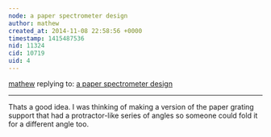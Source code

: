 ```yaml
---
node: a paper spectrometer design
author: mathew
created_at: 2014-11-08 22:58:56 +0000
timestamp: 1415487536
nid: 11324
cid: 10719
uid: 4
---
```




[mathew](../profile/mathew) replying to: [a paper spectrometer design](../notes/mathew/11-07-2014/a-paper-spectrometer-design)

----
Thats a good idea.  I was thinking of making a version of the paper grating support that had a protractor-like series of angles so someone could fold it for a different angle too.  